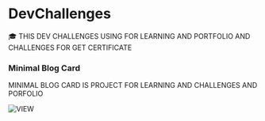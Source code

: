 # DevChallenges
🎓 THIS DEV CHALLENGES USING FOR LEARNING AND PORTFOLIO AND CHALLENGES FOR GET CERTIFICATE

### Minimal Blog Card

MINIMAL BLOG CARD IS PROJECT FOR LEARNING AND CHALLENGES AND PORFOLIO

![VIEW](https://github.com/DevChalaam/mdFile/assets/124075393/0c5cf85d-ed27-48d1-b558-7bf91574df1a)
